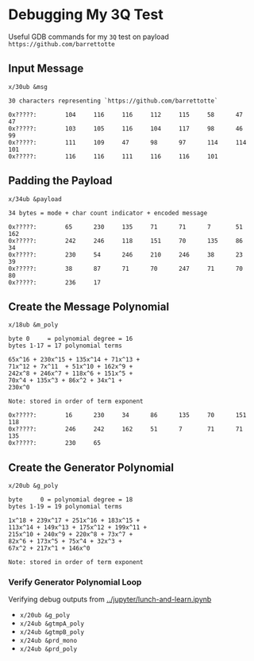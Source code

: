 # Debugging My 3Q Test

Useful GDB commands for my `3Q` test on payload `https://github.com/barrettotte`

## Input Message

`x/30ub &msg`

```
30 characters representing `https://github.com/barrettotte`

0x?????:        104     116     116     112     115     58      47      47
0x?????:        103     105     116     104     117     98      46      99
0x?????:        111     109     47      98      97      114     114     101
0x?????:        116     116     111     116     116     101
```

## Padding the Payload

`x/34ub &payload`

```
34 bytes = mode + char count indicator + encoded message

0x?????:        65      230     135     71      71      7       51      162
0x?????:        242     246     118     151     70      135     86      34
0x?????:        230     54      246     210     246     38      23      39
0x?????:        38      87      71      70      247     71      70      80
0x?????:        236     17
```

## Create the Message Polynomial

`x/18ub &m_poly`

```
byte 0     = polynomial degree = 16
bytes 1-17 = 17 polynomial terms

65x^16 + 230x^15 + 135x^14 + 71x^13 + 
71x^12 + 7x^11  + 51x^10 + 162x^9 + 
242x^8 + 246x^7 + 118x^6 + 151x^5 + 
70x^4 + 135x^3 + 86x^2 + 34x^1 + 
230x^0

Note: stored in order of term exponent

0x?????:        16      230     34      86      135     70      151     118
0x?????:        246     242     162     51      7       71      71      135
0x?????:        230     65
```

## Create the Generator Polynomial

`x/20ub &g_poly`

```
byte     0 = polynomial degree = 18
bytes 1-19 = 19 polynomial terms

1x^18 + 239x^17 + 251x^16 + 183x^15 + 
113x^14 + 149x^13 + 175x^12 + 199x^11 + 
215x^10 + 240x^9 + 220x^8 + 73x^7 + 
82x^6 + 173x^5 + 75x^4 + 32x^3 + 
67x^2 + 217x^1 + 146x^0

Note: stored in order of term exponent

```

### Verify Generator Polynomial Loop

Verifying debug outputs from [../jupyter/lunch-and-learn.ipynb](../jupyter/lunch-and-learn.ipynb)

- `x/20ub &g_poly`
- `x/24ub &gtmpA_poly`
- `x/24ub &gtmpB_poly`
- `x/24ub &prd_mono`
- `x/24ub &prd_poly`

